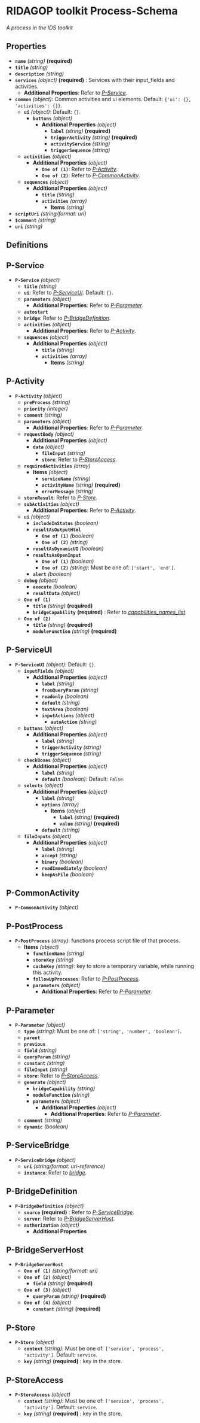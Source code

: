 # RIDAGOP toolkit Process-Schema

*A process in the IDS toolkit*

## Properties

- **`name`** *(string)* **(required)** 
- **`title`** *(string)*
- **`description`** *(string)*
- **`services`** *(object)* **(required)** : Services with their input_fields and activities.
    - **Additional Properties**: Refer to *[P-Service](#p-service)*.
- **`common`** *(object)*: Common activities and ui elements. Default: `{'ui': {}, 'activities': {}}`.
    - **`ui`** *(object)*: Default: `{}`.
        - **`buttons`** *(object)*
            - **Additional Properties** *(object)*
                - **`label`** *(string)* **(required)** 
                - **`triggerActivity`** *(string)* **(required)** 
                - **`activityService`** *(string)*
                - **`triggerSequence`** *(string)*
    - **`activities`** *(object)*
        - **Additional Properties** *(object)*
            - **`One of (1)`**: Refer to *[P-Activity](#p-activity)*.
            - **`One of (2)`**: Refer to *[P-CommonActivity](#p-commonactivity)*.
    - **`sequences`** *(object)*
        - **Additional Properties** *(object)*
            - **`title`** *(string)*
            - **`activities`** *(array)*
                - **Items** *(string)*
- **`scriptUri`** *(string/format: uri)*
- **`$comment`** *(string)*
- **`uri`** *(string)*
## Definitions

## P-Service
- **`P-Service`** *(object)*
    - **`title`** *(string)*
    - **`ui`**: Refer to *[P-ServiceUI](#p-serviceui)*. Default: `{}`.
    - **`parameters`** *(object)*
        - **Additional Properties**: Refer to *[P-Parameter](#p-parameter)*.
    - **`autostart`**
    - **`bridge`**: Refer to *[P-BridgeDefinition](#p-bridgedefinition)*.
    - **`activities`** *(object)*
        - **Additional Properties**: Refer to *[P-Activity](#p-activity)*.
    - **`sequences`** *(object)*
        - **Additional Properties** *(object)*
            - **`title`** *(string)*
            - **`activities`** *(array)*
                - **Items** *(string)*
## P-Activity
- **`P-Activity`** *(object)*
    - **`preProcess`** *(string)*
    - **`priority`** *(integer)*
    - **`comment`** *(string)*
    - **`parameters`** *(object)*
        - **Additional Properties**: Refer to *[P-Parameter](#p-parameter)*.
    - **`requestBody`** *(object)*
        - **Additional Properties** *(object)*
        - **`data`** *(object)*
            - **`fileInput`** *(string)*
            - **`store`**: Refer to *[P-StoreAccess](#p-storeaccess)*.
    - **`requiredActivities`** *(array)*
        - **Items** *(object)*
            - **`serviceName`** *(string)*
            - **`activityName`** *(string)* **(required)** 
            - **`errorMessage`** *(string)*
    - **`storeResult`**: Refer to *[P-Store](#p-store)*.
    - **`subActivities`** *(object)*
        - **Additional Properties**: Refer to *[P-Activity](#p-activity)*.
    - **`ui`** *(object)*
        - **`includeInStatus`** *(boolean)*
        - **`resultAsOutputHtml`**
            - **`One of (1)`** *(boolean)*
            - **`One of (2)`** *(string)*
        - **`resultAsDynamicUI`** *(boolean)*
        - **`resultsAsOpenInput`**
            - **`One of (1)`** *(boolean)*
            - **`One of (2)`** *(string)*: Must be one of: `['start', 'end']`.
        - **`alert`** *(boolean)*
    - **`debug`** *(object)*
        - **`execute`** *(boolean)*
        - **`resultData`** *(object)*
    - **`One of (1)`**
        - **`title`** *(string)* **(required)** 
        - **`bridgeCapability`** **(required)** : Refer to *[capabilities_names_list](/Schema/capabilities_names_list)*.
    - **`One of (2)`**
        - **`title`** *(string)* **(required)** 
        - **`moduleFunction`** *(string)* **(required)** 
## P-ServiceUI
- **`P-ServiceUI`** *(object)*: Default: `{}`.
    - **`inputFields`** *(object)*
        - **Additional Properties** *(object)*
            - **`label`** *(string)*
            - **`fromQueryParam`** *(string)*
            - **`readonly`** *(boolean)*
            - **`default`** *(string)*
            - **`textArea`** *(boolean)*
            - **`inputActions`** *(object)*
                - **`autoAction`** *(string)*
    - **`buttons`** *(object)*
        - **Additional Properties** *(object)*
            - **`label`** *(string)*
            - **`triggerActivity`** *(string)*
            - **`triggerSequence`** *(string)*
    - **`checkBoxes`** *(object)*
        - **Additional Properties** *(object)*
            - **`label`** *(string)*
            - **`default`** *(boolean)*: Default: `False`.
    - **`selects`** *(object)*
        - **Additional Properties** *(object)*
            - **`label`** *(string)*
            - **`options`** *(array)*
                - **Items** *(object)*
                    - **`label`** *(string)* **(required)** 
                    - **`value`** *(string)* **(required)** 
            - **`default`** *(string)*
    - **`fileInputs`** *(object)*
        - **Additional Properties** *(object)*
            - **`label`** *(string)*
            - **`accept`** *(string)*
            - **`binary`** *(boolean)*
            - **`readImmediately`** *(boolean)*
            - **`keepAsFile`** *(boolean)*
## P-CommonActivity
- **`P-CommonActivity`** *(object)*
## P-PostProcess
- **`P-PostProcess`** *(array)*: functions process script file of that process.
    - **Items** *(object)*
        - **`functionName`** *(string)*
        - **`storeKey`** *(string)*
        - **`cacheKey`** *(string)*: key to store a temporary variable, while running this activity.
        - **`followUpProcesses`**: Refer to *[P-PostProcess](#p-postprocess)*.
        - **`parameters`** *(object)*
            - **Additional Properties**: Refer to *[P-Parameter](#p-parameter)*.
## P-Parameter
- **`P-Parameter`** *(object)*
    - **`type`** *(string)*: Must be one of: `['string', 'number', 'boolean']`.
    - **`parent`**
    - **`previous`**
    - **`field`** *(string)*
    - **`queryParam`** *(string)*
    - **`constant`** *(string)*
    - **`fileInput`** *(string)*
    - **`store`**: Refer to *[P-StoreAccess](#p-storeaccess)*.
    - **`generate`** *(object)*
        - **`bridgeCapability`** *(string)*
        - **`moduleFunction`** *(string)*
        - **`parameters`** *(object)*
            - **Additional Properties** *(object)*
                - **Additional Properties**: Refer to *[P-Parameter](#p-parameter)*.
    - **`comment`** *(string)*
    - **`dynamic`** *(boolean)*
## P-ServiceBridge
- **`P-ServiceBridge`** *(object)*
    - **`uri`** *(string/format: uri-reference)*
    - **`instance`**: Refer to *[bridge](/Schema/bridge)*.
## P-BridgeDefinition
- **`P-BridgeDefinition`** *(object)*
    - **`source`** **(required)** : Refer to *[P-ServiceBridge](#p-servicebridge)*.
    - **`server`**: Refer to *[P-BridgeServerHost](#p-bridgeserverhost)*.
    - **`authorization`** *(object)*
        - **Additional Properties**
## P-BridgeServerHost
- **`P-BridgeServerHost`**
    - **`One of (1)`** *(string/format: uri)*
    - **`One of (2)`** *(object)*
        - **`field`** *(string)* **(required)** 
    - **`One of (3)`** *(object)*
        - **`queryParam`** *(string)* **(required)** 
    - **`One of (4)`** *(object)*
        - **`constant`** *(string)* **(required)** 
## P-Store
- **`P-Store`** *(object)*
    - **`context`** *(string)*: Must be one of: `['service', 'process', 'activity']`. Default: `service`.
    - **`key`** *(string)* **(required)** : key in the store.
## P-StoreAccess
- **`P-StoreAccess`** *(object)*
    - **`context`** *(string)*: Must be one of: `['service', 'process', 'activity']`. Default: `service`.
    - **`key`** *(string)* **(required)** : key in the store.
